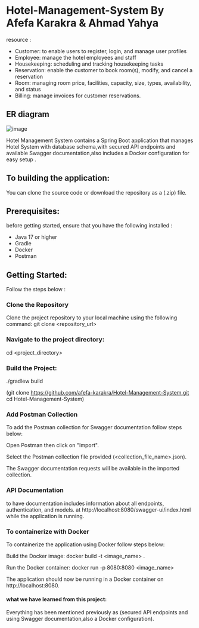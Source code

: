 # Hotel-Management-System By Afefa Karakra & Ahmad Yahya
resource : 
* Customer: to enable users to register, login, and manage user profiles
* Employee: manage the hotel employees and staff
* Housekeeping: scheduling and tracking housekeeping tasks 
* Reservation: enable the customer to book room(s), modify, and cancel a reservation
* Room: managing room price, facilities, capacity, size, types, availability, and status 
* Billing: manage invoices for customer reservations.
  
## ER diagram
![image](https://github.com/afefa-karakra/Hotel-Management-System/assets/121513237/ec61ab4c-1847-4cc0-ab9a-25e720aaa157)

Hotel Management System  contains a Spring Boot application that manages Hotel System with database schema,with secured  API endpoints and available Swagger documentation,also includes a Docker configuration for easy setup .
## To building the application:
You can clone the source code or download the repository as a (.zip) file.
## Prerequisites:
before getting started, ensure that you have the following installed :
* Java 17 or higher
* Gradle
* Docker
* Postman
## Getting Started:
Follow the steps below :
### Clone the Repository
Clone the project repository to your local machine using the following command:
git clone <repository_url>

### Navigate to the project directory:
cd <project_directory>

### Build the Project:
./gradlew build

(git clone https://github.com/afefa-karakra/Hotel-Management-System.git cd Hotel-Management-System)

### Add Postman Collection
To add the Postman collection for Swagger documentation follow steps below:

Open Postman then click on "Import".

Select the Postman collection file provided (<collection_file_name>.json).

The Swagger documentation requests will be available in the imported collection.

### API Documentation
to have documentation includes information about all endpoints, authentication, and models. at http://localhost:8080/swagger-ui/index.html while the application is running.

### To containerize with Docker
To containerize the application using Docker follow steps below:

Build the Docker image:
docker build -t <image_name> .

Run the Docker container:
docker run -p 8080:8080 <image_name>

The application should now be running in a Docker container on http://localhost:8080.

#### what we have learned from this project:
Everything has been mentioned previously as (secured API endpoints and using Swagger documentation,also a Docker configuration).
